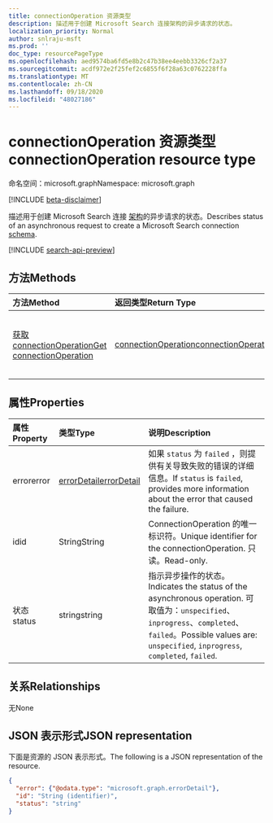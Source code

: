 ```yaml
---
title: connectionOperation 资源类型
description: 描述用于创建 Microsoft Search 连接架构的异步请求的状态。
localization_priority: Normal
author: snlraju-msft
ms.prod: ''
doc_type: resourcePageType
ms.openlocfilehash: aed9574ba6fd5e8b2c47b38ee4eebb3326cf2a37
ms.sourcegitcommit: acdf972e2f25fef2c6855f6f28a63c0762228ffa
ms.translationtype: MT
ms.contentlocale: zh-CN
ms.lasthandoff: 09/18/2020
ms.locfileid: "48027186"
---
```

# <a name="connectionoperation-resource-type"></a><span data-ttu-id="4a1ee-103">connectionOperation 资源类型</span><span class="sxs-lookup"><span data-stu-id="4a1ee-103">connectionOperation resource type</span></span>

<span data-ttu-id="4a1ee-104">命名空间：microsoft.graph</span><span class="sxs-lookup"><span data-stu-id="4a1ee-104">Namespace: microsoft.graph</span></span>

[!INCLUDE [beta-disclaimer](../../includes/beta-disclaimer.md)]

<span data-ttu-id="4a1ee-105">描述用于创建 Microsoft Search 连接 [架构](schema.md)的异步请求的状态。</span><span class="sxs-lookup"><span data-stu-id="4a1ee-105">Describes status of an asynchronous request to create a Microsoft Search connection [schema](schema.md).</span></span>

[!INCLUDE [search-api-preview](../../includes/search-api-preview-signup.md)]

## <a name="methods"></a><span data-ttu-id="4a1ee-106">方法</span><span class="sxs-lookup"><span data-stu-id="4a1ee-106">Methods</span></span>

| <span data-ttu-id="4a1ee-107">方法</span><span class="sxs-lookup"><span data-stu-id="4a1ee-107">Method</span></span>       | <span data-ttu-id="4a1ee-108">返回类型</span><span class="sxs-lookup"><span data-stu-id="4a1ee-108">Return Type</span></span> | <span data-ttu-id="4a1ee-109">说明</span><span class="sxs-lookup"><span data-stu-id="4a1ee-109">Description</span></span> |
|:-------------|:------------|:------------|
| [<span data-ttu-id="4a1ee-110">获取 connectionOperation</span><span class="sxs-lookup"><span data-stu-id="4a1ee-110">Get connectionOperation</span></span>](../api/connectionoperation-get.md) | [<span data-ttu-id="4a1ee-111">connectionOperation</span><span class="sxs-lookup"><span data-stu-id="4a1ee-111">connectionOperation</span></span>](connectionoperation.md) | <span data-ttu-id="4a1ee-112">读取 connectionOperation 对象的属性。</span><span class="sxs-lookup"><span data-stu-id="4a1ee-112">Read properties of a connectionOperation object.</span></span> |

## <a name="properties"></a><span data-ttu-id="4a1ee-113">属性</span><span class="sxs-lookup"><span data-stu-id="4a1ee-113">Properties</span></span>

| <span data-ttu-id="4a1ee-114">属性</span><span class="sxs-lookup"><span data-stu-id="4a1ee-114">Property</span></span> | <span data-ttu-id="4a1ee-115">类型</span><span class="sxs-lookup"><span data-stu-id="4a1ee-115">Type</span></span>                          | <span data-ttu-id="4a1ee-116">说明</span><span class="sxs-lookup"><span data-stu-id="4a1ee-116">Description</span></span>                       |
|:---------|:------------------------------|:----------------------------------|
| <span data-ttu-id="4a1ee-117">error</span><span class="sxs-lookup"><span data-stu-id="4a1ee-117">error</span></span>    | [<span data-ttu-id="4a1ee-118">errorDetail</span><span class="sxs-lookup"><span data-stu-id="4a1ee-118">errorDetail</span></span>](errordetail.md) | <span data-ttu-id="4a1ee-119">如果 `status` 为 `failed` ，则提供有关导致失败的错误的详细信息。</span><span class="sxs-lookup"><span data-stu-id="4a1ee-119">If `status` is `failed`, provides more information about the error that caused the failure.</span></span> |
| <span data-ttu-id="4a1ee-120">id</span><span class="sxs-lookup"><span data-stu-id="4a1ee-120">id</span></span>       | <span data-ttu-id="4a1ee-121">String</span><span class="sxs-lookup"><span data-stu-id="4a1ee-121">String</span></span>                        | <span data-ttu-id="4a1ee-122">ConnectionOperation 的唯一标识符。</span><span class="sxs-lookup"><span data-stu-id="4a1ee-122">Unique identifier for the connectionOperation.</span></span> <span data-ttu-id="4a1ee-123">只读。</span><span class="sxs-lookup"><span data-stu-id="4a1ee-123">Read-only.</span></span> |
| <span data-ttu-id="4a1ee-124">状态</span><span class="sxs-lookup"><span data-stu-id="4a1ee-124">status</span></span>   | <span data-ttu-id="4a1ee-125">string</span><span class="sxs-lookup"><span data-stu-id="4a1ee-125">string</span></span>                        | <span data-ttu-id="4a1ee-126">指示异步操作的状态。</span><span class="sxs-lookup"><span data-stu-id="4a1ee-126">Indicates the status of the asynchronous operation.</span></span> <span data-ttu-id="4a1ee-127">可取值为：`unspecified`、`inprogress`、`completed`、`failed`。</span><span class="sxs-lookup"><span data-stu-id="4a1ee-127">Possible values are: `unspecified`, `inprogress`, `completed`, `failed`.</span></span> |

## <a name="relationships"></a><span data-ttu-id="4a1ee-128">关系</span><span class="sxs-lookup"><span data-stu-id="4a1ee-128">Relationships</span></span>

<span data-ttu-id="4a1ee-129">无</span><span class="sxs-lookup"><span data-stu-id="4a1ee-129">None</span></span>

## <a name="json-representation"></a><span data-ttu-id="4a1ee-130">JSON 表示形式</span><span class="sxs-lookup"><span data-stu-id="4a1ee-130">JSON representation</span></span>

<span data-ttu-id="4a1ee-131">下面是资源的 JSON 表示形式。</span><span class="sxs-lookup"><span data-stu-id="4a1ee-131">The following is a JSON representation of the resource.</span></span>

<!-- {
  "blockType": "resource",
  "optionalProperties": [

  ],
  "@odata.type": "microsoft.graph.connectionOperation",
  "baseType": "",
  "keyProperty": "id"
}-->

```json
{
  "error": {"@odata.type": "microsoft.graph.errorDetail"},
  "id": "String (identifier)",
  "status": "string"
}
```

<!-- uuid: 16cd6b66-4b1a-43a1-adaf-3a886856ed98
2019-02-04 14:57:30 UTC -->
<!-- {
  "type": "#page.annotation",
  "description": "connectionOperation resource",
  "keywords": "",
  "section": "documentation",
  "tocPath": ""
}-->


